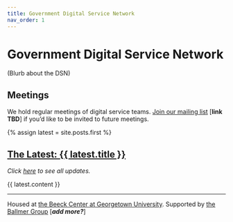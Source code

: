 ```yaml
---
title: Government Digital Service Network
nav_order: 1
---
```


# Government Digital Service Network

(Blurb about the DSN)

## Meetings

We hold regular meetings of digital service teams. [Join our mailing list]() [**link TBD**] if you’d like to be invited to future meetings.

{% assign latest = site.posts.first %}
<h2>
    <a href="{{ latest.url }}">The Latest: {{ latest.title }}</a>
</h2>
<p><i>Click <a href="/updates">here</a> to see all updates.</i></p>


{{ latest.content }}

---

Housed at [the Beeck Center at Georgetown University](https://beeckcenter.georgetown.edu/). Supported by [the Ballmer Group](https://www.ballmergroup.org/) [_**add more?**_]
